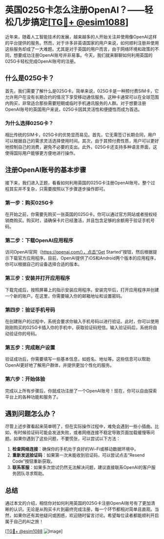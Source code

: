 # 英国025G卡怎么注册OpenAI？——轻松几步搞定[[TG💪+ @esim1088](https://t.me/s/esim1088)]

近年来，随着人工智能技术的发展，越来越多的人开始关注并使用像OpenAI这样的平台提供的服务。然而，对于许多非英语国家的用户来说，如何顺利注册并使用这些服务却成了一大难题。尤其是对于英国的用户而言，由于网络环境和政策的不同，想要成功注册OpenAI账号并非易事。今天，我们就来聊聊如何利用英国的025G卡轻松完成OpenAI账号的注册。

## 什么是025G卡？

首先，我们需要了解什么是025G卡。简单来说，025G卡是一种预付费SIM卡，它允许用户在没有长期合约的情况下享受移动通信服务。这种卡通常可以在全球范围内购买，非常适合那些需要短期或临时手机通讯服务的人群。对于想要注册OpenAI账号的英国用户来说，025G卡因其灵活性和便捷性而成为首选。

### 为什么选择025G卡？

相比传统的SIM卡，025G卡的优势显而易见。首先，它无需签订长期合同，用户可以根据自己的需求灵活选择使用时间。其次，由于其预付费性质，用户可以更好地控制自己的消费，避免不必要的支出。此外，025G卡还支持多种语言界面，这使得国际用户能够更方便地进行操作。

## 注册OpenAI账号的基本步骤

接下来，我们进入正题，看看如何利用英国的025G卡注册OpenAI账号。整个过程其实并不复杂，只需要按照以下步骤逐步操作即可。

### 第一步：购买025G卡

在开始之前，你需要先购买一张英国的025G卡。你可以通过官方网站或者授权经销商购买。购买时，请确保卡片已经激活，并且包含足够的余额用于验证手机号码。

### 第二步：下载OpenAI应用程序

访问OpenAI官网（https://openai.com/），点击“Get Started”按钮，然后根据提示下载官方应用程序。目前，OpenAI提供了iOS和Android两个版本的应用程序，你可以根据自己的设备选择合适的版本。

### 第三步：安装并打开应用程序

下载完成后，按照屏幕上的指示安装应用程序。安装完毕后，打开应用程序并创建一个新的账户。在这里，你需要输入你的邮箱地址和设置密码。

### 第四步：验证手机号码

在创建账户的过程中，系统会要求你输入手机号码以进行验证。此时，你可以使用刚刚购买的025G卡插入你的手机中，获取验证码短信。输入验证码后，系统将自动验证你的号码。

### 第五步：完成账户设置

验证成功后，你需要填写一些基本信息，如姓名、地址等。这些信息可以帮助OpenAI更好地了解用户群体，并提供更加个性化的服务。

### 第六步：开始体验

完成以上所有步骤后，你就成功注册了一个OpenAI账号！现在，你可以自由探索平台上的各种功能和服务了。

## 遇到问题怎么办？

尽管上述步骤看起来简单明了，但在实际操作过程中，难免会遇到一些小插曲。比如，有时候验证码可能会发送失败，或者网络连接不稳定导致页面加载缓慢等问题。如果你遇到了这些问题，不要慌张，可以尝试以下方法：

1. **检查网络连接**：确保你的手机处于良好的Wi-Fi或移动数据环境中。
2. **重新发送验证码**：如果第一次未能收到验证码，可以尝试点击“Resend Code”按钮重新获取。
3. **联系客服**：如果多次尝试仍然无法解决问题，建议直接联系OpenAI的客户服务团队寻求帮助。

## 总结

通过本文的介绍，相信你对如何利用英国的025G卡注册OpenAI账号有了更加清晰的认识。无论是从购买卡片到最终完成注册，每一个环节都相对简单且直观。当然，如果你还有其他疑问或困惑，欢迎随时留言讨论。希望每位读者都能顺利开启属于自己的AI之旅！

[[TG💪+ @esim1088](https://t.me/s/esim1088) ![Image](https://i.postimg.cc/4NQfJmqS/Snipaste-2025-05-13-00-14-12.png)]
